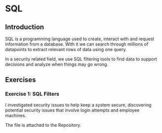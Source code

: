 # SQL

## Introduction
SQL is a programming language used to create, interact with and request information from a database. With it we can search through millions of datapoints to extract relevant rows of data using one query. 

In a security related field, we use SQL filtering tools to find data to support decisions and analyze when things may go wrong.

## Exercises

### Exercise 1: SQL Filters
I investigated security issues to help keep a system secure, discovering potential security issues that involve login attempts and employee machines. 

The file is attached to the Repository.
